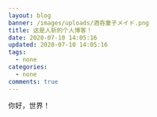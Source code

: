 ```yaml
---
layout: blog
banner: /images/uploads/酒呑童子メイド.png
title: 这是人斩的个人博客！
date: 2020-07-10 14:05:16
updated: 2020-07-10 14:05:16
tags:
  - none
categories:
  - none
comments: true
---
```

你好，世界！
